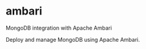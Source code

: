 ambari
======

MongoDB integration with Apache Ambari

Deploy and manage MongoDB using Apache Ambari.
